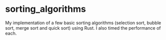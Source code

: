 # sorting_algorithms

My implementation of a few basic sorting algorithms (selection sort, bubble sort, merge sort and quick sort) using Rust. I also timed the performance of each.
